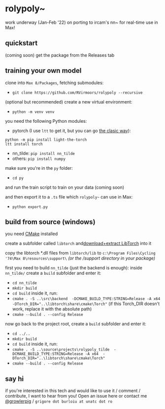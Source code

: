 # rolypoly~

work underway (Jan-Feb '22) on porting to ircam's nn~ for real-time use in Max!

## quickstart

(coming soon) get the package from the Releases tab

## training your own model

clone into `Max 8/Packages`, fetching submodules: 
- `git clone https://github.com/RVirmoors/rolypoly --recursive`

(optional but recommended) create a new virtual environment:
- `python -m venv venv`

you need the following Python modules:
- pytorch (I use `ltt` to get it, but you can go [the clasic way](https://pytorch.org/get-started/locally/)):
```
python -m pip install light-the-torch
ltt install torch
```
- nn_tilde:
`pip install nn_tilde`
- others:
`pip install numpy`

make sure you're in the `py` folder:
- `cd py`

and run the train script to train on your data (coming soon)

and then export it to a `.ts` file which `rolypoly~` can use in Max:
- `python export.py`


## build from source (windows)

you need [CMake](https://cmake.org/download/) installed

create a subfolder called `libtorch` and[download+extract LibTorch](https://pytorch.org/get-started/locally/) into it

copy the libtorch *.dll files from `libtorch/lib` to `c:\Program Files\Cycling '74\Max 8\resources\support\` *(or the /support directory in your package)*

first you need to build `nn_tilde` (just the backend is enough): inside `nn_tilde/` create a `build` subfolder and enter it:
- `cd nn_tilde`
- `mkdir build`
- `cd build`
inside it, run:
- `cmake . -S ..\src\backend  -DCMAKE_BUILD_TYPE:STRING=Release -A x64 -DTorch_DIR="..\libtorch\share\cmake\Torch"` (if this Torch_DIR doesn't work, replace it with the absolute path)
- `cmake --build . --config Release`

now go back to the project root, create a `build` subfolder and enter it:
- `cd ../..`
- `mkdir build`
- `cd build`
inside it, run:
- `cmake . -S ..\source\projects\rolypoly_tilde  -DCMAKE_BUILD_TYPE:STRING=Release -A x64  -DTorch_DIR="..\libtorch\share\cmake\Torch"`
- `cmake --build . --config Release`

## say hi

if you're interested in this tech and would like to use it / comment / contribute, I want to hear from you! Open an issue here or contact me [@growlerpig](https://twitter.com/growlerpig/) / `grigore dot burloiu at unatc dot ro`
